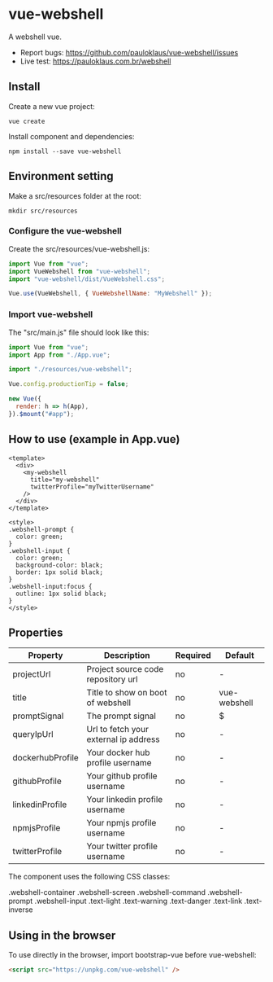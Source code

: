 # vue-webshell

A webshell vue.

* Report bugs: <https://github.com/pauloklaus/vue-webshell/issues>
* Live test: <https://pauloklaus.com.br/webshell>

## Install

Create a new vue project:

```shell
vue create
```

Install component and dependencies:

```shell
npm install --save vue-webshell
```

## Environment setting

Make a src/resources folder at the root:

```shell
mkdir src/resources
```

### Configure the vue-webshell

Create the src/resources/vue-webshell.js:

```javascript
import Vue from "vue";
import VueWebshell from "vue-webshell";
import "vue-webshell/dist/VueWebshell.css";

Vue.use(VueWebshell, { VueWebshellName: "MyWebshell" });
```

### Import vue-webshell

The "src/main.js" file should look like this:

```javascript
import Vue from "vue";
import App from "./App.vue";

import "./resources/vue-webshell";

Vue.config.productionTip = false;

new Vue({
  render: h => h(App),
}).$mount("#app");
```

## How to use (example in App.vue)

```vue
<template>
  <div>
    <my-webshell
      title="my-webshell"
      twitterProfile="myTwitterUsername"
    />
  </div>
</template>

<style>
.webshell-prompt {
  color: green;
}
.webshell-input {
  color: green;
  background-color: black;
  border: 1px solid black;
}
.webshell-input:focus {
  outline: 1px solid black;
}
</style>
```

## Properties

Property | Description | Required | Default
-|-|-|-
projectUrl | Project source code repository url | no | -
title | Title to show on boot of webshell | no | vue-webshell
promptSignal | The prompt signal | no | $
queryIpUrl | Url to fetch your external ip address | no | -
dockerhubProfile | Your docker hub profile username | no | -
githubProfile | Your github profile username | no | -
linkedinProfile | Your linkedin profile username | no | -
npmjsProfile | Your npmjs profile username | no | -
twitterProfile | Your twitter profile username | no | -

The component uses the following CSS classes:

.webshell-container
.webshell-screen
.webshell-command
.webshell-prompt
.webshell-input
.text-light
.text-warning
.text-danger
.text-link
.text-inverse

## Using in the browser

To use directly in the browser, import bootstrap-vue before vue-webshell:

```html
<script src="https://unpkg.com/vue-webshell" />
```
